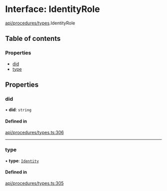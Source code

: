 # Interface: IdentityRole

[api/procedures/types](../wiki/api.procedures.types).IdentityRole

## Table of contents

### Properties

- [did](../wiki/api.procedures.types.IdentityRole#did)
- [type](../wiki/api.procedures.types.IdentityRole#type)

## Properties

### did

• **did**: `string`

#### Defined in

[api/procedures/types.ts:306](https://github.com/PolymeshAssociation/polymesh-sdk/blob/f8a937f04/src/api/procedures/types.ts#L306)

___

### type

• **type**: [`Identity`](../wiki/api.procedures.types.RoleType#identity)

#### Defined in

[api/procedures/types.ts:305](https://github.com/PolymeshAssociation/polymesh-sdk/blob/f8a937f04/src/api/procedures/types.ts#L305)
